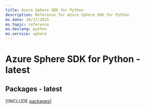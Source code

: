 ```yaml
---
title: Azure Sphere SDK for Python
description: Reference for Azure Sphere SDK for Python
ms.date: 10/27/2025
ms.topic: reference
ms.devlang: python
ms.service: sphere
---
```

# Azure Sphere SDK for Python - latest
## Packages - latest
[!INCLUDE [packages](sphere-index.md)]